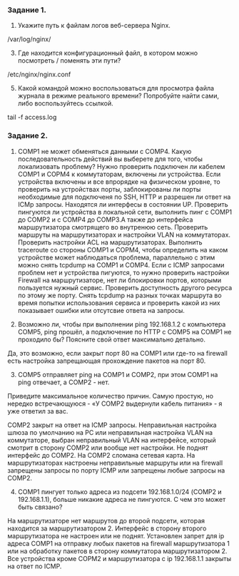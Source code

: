 ### Задание 1.

1. Укажите путь к файлам логов веб-сервера Nginx.

/var/log/nginx/

3. Где находится конфигурационный файл, в котором можно посмотреть / поменять эти пути?

/etc/nginx/nginx.conf

5. Какой командой можно воспользоваться для просмотра файла журнала в режиме реального времени? Попробуйте найти сами, либо воспользуйтесь ссылкой.

tail -f  access.log

### Задание 2.

1. COMP1 не может обменяться данными с COMP4. Какую последовательность действий вы выберете для того, чтобы локализовать проблему?
Нужно проверить подключен ли кабелем COMP1 и COPM4 к коммутаторам, включены ли устройства. Если устройства включены и все впрорядке на физическом уровне, то проверить на устройствах порты, заблокированы ли порты необходимые для подключеня по SSH, HTTP и разрешен ли ответ на ICMp запросы. Находятся ли интерфесы в состоянии UP.
Проверить пингуются ли устройства в локальной сети, выполнить пинг с COMP1 до COMP2 и c COMP4 до COMP3.А также до интерфейса маршрутизатора смотрящего во внутренюю сеть. Проверить маршруты на маршрутизаторах и настройки VLAN на коммутаторах. Проверить настройки ACL на маршрутизаторах. Выполнить traceroute со стороны COMP1 и COPM4, чтобы определить на каком устройстве может наблюдаться проблема, параллельно с этим можно снять tcpdump на COMP1 и COMP4.
Если с ICMP запросами проблем нет и устройства пигуются, то нужно проверить настройки Firewall на маршрутизаторе, нет ли блокировки портов, которыми пользуется нужный сервис. Проверить доступность другого ресурса по этому же порту. Снять tcpdump на разных точках маршрута во время попытки использования сервиса и проверить какой из них показывает ошибки или отсутсвие ответа на запросы. 

2. Возможно ли, чтобы при выполнении ping 192.168.1.2 с компьютера COMP5, ping прошёл, а подключение по HTTP с COMP5 на COMP1 не проходило бы? Поясните свой ответ максимально детально.

Да, это возможно, если закрыт порт 80 на COMP1 или где-то на firewall есть настройка запрещающая прохождение пакетов на порт 80.

3. COMP5 отправляет ping на COMP1 и COMP2, при этом COMP1 на ping отвечает, а COMP2 - нет.

Приведите максимальное количество причин. Самую простую, но нередко встречающуюся - «У COMP2 выдернули кабель питания» - я уже ответил за вас.

COMP2 закрыт на ответ на ICMP запросы. Неправильная настройка шлюза по умолчанию на PC или неправильная настройка VLAN на коммутаторе, выбран неправильный VLAN на интерфейсе, который смотрит в сторону COMP2 или вообще нет настройки. Не поднят интерфейс до COMP2. На COMP2 сломана сетевая карта. На маршрутизаторах настроены неправильные маршруты или на firewall запрещены запросы по порту ICMP или запрещены любые запросы на COMP2.

4. COMP1 пингует только адреса из подсети 192.168.1.0/24 (COMP2 и 192.168.1.1), больше никакие адреса не пингуются. С чем это может быть связано?

На маршрутизаторе нет маршрутов до второй подсети, которая находится за маршрутизатором 2. Интерфейс в сторону второго маршрутизатора не настроен или не поднят. Установлен запрет для ip адреса COMP1 на отправку любых пакетов на firewall маршрутизатора 1 или на обработку пакетов в сторону коммутатора маршрутизатором 2. Все устройства кроме COPM2 и маршрутизатора с ip 192.168.1.1 закрыты на ответ по ICMP.

